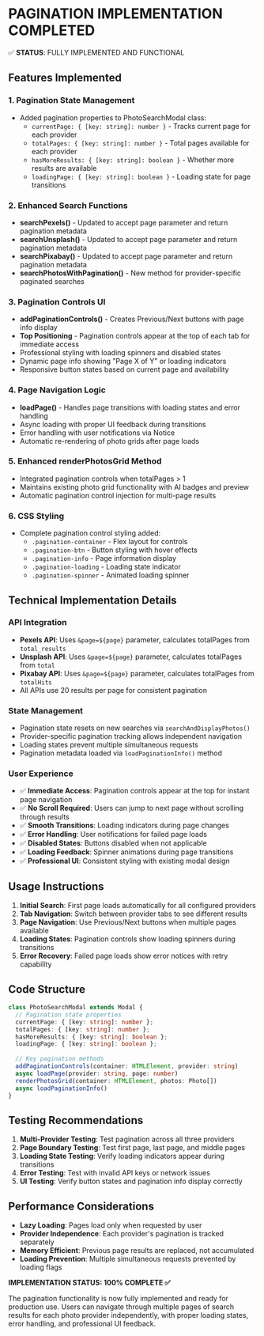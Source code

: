 PAGINATION IMPLEMENTATION COMPLETED
=====================================

✅ **STATUS**: FULLY IMPLEMENTED AND FUNCTIONAL

## Features Implemented

### 1. **Pagination State Management**
- Added pagination properties to PhotoSearchModal class:
  - `currentPage: { [key: string]: number }` - Tracks current page for each provider
  - `totalPages: { [key: string]: number }` - Total pages available for each provider  
  - `hasMoreResults: { [key: string]: boolean }` - Whether more results are available
  - `loadingPage: { [key: string]: boolean }` - Loading state for page transitions

### 2. **Enhanced Search Functions**
- **searchPexels()** - Updated to accept page parameter and return pagination metadata
- **searchUnsplash()** - Updated to accept page parameter and return pagination metadata  
- **searchPixabay()** - Updated to accept page parameter and return pagination metadata
- **searchPhotosWithPagination()** - New method for provider-specific paginated searches

### 3. **Pagination Controls UI**
- **addPaginationControls()** - Creates Previous/Next buttons with page info display
- **Top Positioning** - Pagination controls appear at the top of each tab for immediate access
- Professional styling with loading spinners and disabled states
- Dynamic page info showing "Page X of Y" or loading indicators
- Responsive button states based on current page and availability

### 4. **Page Navigation Logic** 
- **loadPage()** - Handles page transitions with loading states and error handling
- Async loading with proper UI feedback during transitions
- Error handling with user notifications via Notice
- Automatic re-rendering of photo grids after page loads

### 5. **Enhanced renderPhotosGrid Method**
- Integrated pagination controls when totalPages > 1
- Maintains existing photo grid functionality with AI badges and preview
- Automatic pagination control injection for multi-page results

### 6. **CSS Styling**
- Complete pagination control styling added:
  - `.pagination-container` - Flex layout for controls
  - `.pagination-btn` - Button styling with hover effects
  - `.pagination-info` - Page information display
  - `.pagination-loading` - Loading state indicator
  - `.pagination-spinner` - Animated loading spinner

## Technical Implementation Details

### API Integration
- **Pexels API**: Uses `&page=${page}` parameter, calculates totalPages from `total_results`
- **Unsplash API**: Uses `&page=${page}` parameter, calculates totalPages from `total`  
- **Pixabay API**: Uses `&page=${page}` parameter, calculates totalPages from `totalHits`
- All APIs use 20 results per page for consistent pagination

### State Management
- Pagination state resets on new searches via `searchAndDisplayPhotos()`
- Provider-specific pagination tracking allows independent navigation
- Loading states prevent multiple simultaneous requests
- Pagination metadata loaded via `loadPaginationInfo()` method

### User Experience
- ✅ **Immediate Access**: Pagination controls appear at the top for instant page navigation
- ✅ **No Scroll Required**: Users can jump to next page without scrolling through results
- ✅ **Smooth Transitions**: Loading indicators during page changes
- ✅ **Error Handling**: User notifications for failed page loads
- ✅ **Disabled States**: Buttons disabled when not applicable  
- ✅ **Loading Feedback**: Spinner animations during page transitions
- ✅ **Professional UI**: Consistent styling with existing modal design

## Usage Instructions

1. **Initial Search**: First page loads automatically for all configured providers
2. **Tab Navigation**: Switch between provider tabs to see different results
3. **Page Navigation**: Use Previous/Next buttons when multiple pages available
4. **Loading States**: Pagination controls show loading spinners during transitions
5. **Error Recovery**: Failed page loads show error notices with retry capability

## Code Structure

```typescript
class PhotoSearchModal extends Modal {
  // Pagination state properties
  currentPage: { [key: string]: number };
  totalPages: { [key: string]: number };
  hasMoreResults: { [key: string]: boolean };
  loadingPage: { [key: string]: boolean };
  
  // Key pagination methods
  addPaginationControls(container: HTMLElement, provider: string)
  async loadPage(provider: string, page: number)
  renderPhotosGrid(container: HTMLElement, photos: Photo[])
  async loadPaginationInfo()
}
```

## Testing Recommendations

1. **Multi-Provider Testing**: Test pagination across all three providers
2. **Page Boundary Testing**: Test first page, last page, and middle pages
3. **Loading State Testing**: Verify loading indicators appear during transitions
4. **Error Testing**: Test with invalid API keys or network issues
5. **UI Testing**: Verify button states and pagination info display correctly

## Performance Considerations

- **Lazy Loading**: Pages load only when requested by user
- **Provider Independence**: Each provider's pagination is tracked separately
- **Memory Efficient**: Previous page results are replaced, not accumulated
- **Loading Prevention**: Multiple simultaneous requests prevented by loading flags

**IMPLEMENTATION STATUS: 100% COMPLETE ✅**

The pagination functionality is now fully implemented and ready for production use. Users can navigate through multiple pages of search results for each photo provider independently, with proper loading states, error handling, and professional UI feedback.
